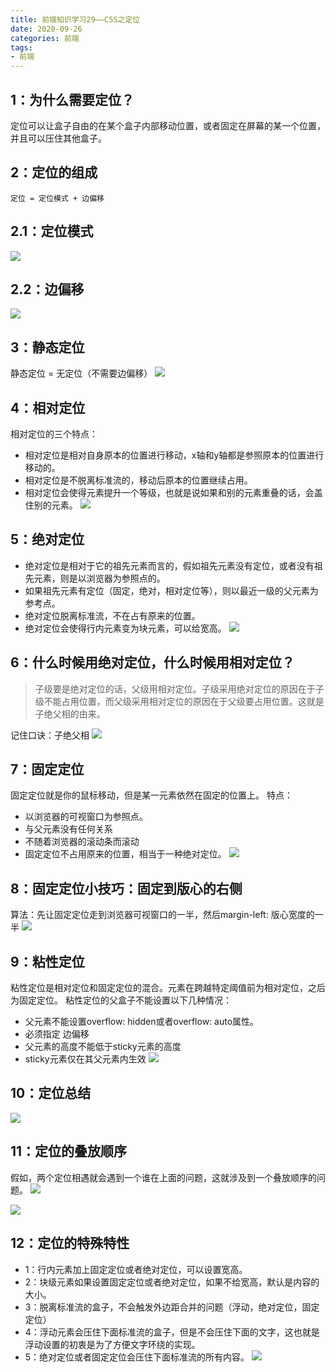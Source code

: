 ```yaml
---
title: 前端知识学习29——CSS之定位
date: 2020-09-26
categories: 前端
tags: 
- 前端
---
```


## 1：为什么需要定位？
定位可以让盒子自由的在某个盒子内部移动位置，或者固定在屏幕的某一个位置，并且可以压住其他盒子。
## 2：定位的组成
```
定位 = 定位模式 + 边偏移
```
## 2.1：定位模式
![](https://jiapeiyang.oss-cn-beijing.aliyuncs.com/img/20200926165020.png)

## 2.2：边偏移
![](https://jiapeiyang.oss-cn-beijing.aliyuncs.com/img/20200926165048.png)

## 3：静态定位
静态定位 = 无定位（不需要边偏移）
![](https://jiapeiyang.oss-cn-beijing.aliyuncs.com/img/20200926165137.png)

## 4：相对定位
相对定位的三个特点：
* 相对定位是相对自身原本的位置进行移动，x轴和y轴都是参照原本的位置进行移动的。
* 相对定位是不脱离标准流的，移动后原本的位置继续占用。
* 相对定位会使得元素提升一个等级，也就是说如果和别的元素重叠的话，会盖住别的元素。
![](https://jiapeiyang.oss-cn-beijing.aliyuncs.com/img/20200926165415.png)

## 5：绝对定位
* 绝对定位是相对于它的祖先元素而言的，假如祖先元素没有定位，或者没有祖先元素，则是以浏览器为参照点的。
* 如果祖先元素有定位（固定，绝对，相对定位等），则以最近一级的父元素为参考点。
* 绝对定位脱离标准流，不在占有原来的位置。
* 绝对定位会使得行内元素变为块元素，可以给宽高。
![](https://jiapeiyang.oss-cn-beijing.aliyuncs.com/img/20200926165905.png)

## 6：什么时候用绝对定位，什么时候用相对定位？
> 子级要是绝对定位的话，父级用相对定位。子级采用绝对定位的原因在于子级不能占用位置，而父级采用相对定位的原因在于父级要占用位置。这就是子绝父相的由来。

记住口诀：子绝父相
![](https://jiapeiyang.oss-cn-beijing.aliyuncs.com/img/20200926170418.png)

## 7：固定定位
固定定位就是你的鼠标移动，但是某一元素依然在固定的位置上。
特点：
* 以浏览器的可视窗口为参照点。
* 与父元素没有任何关系
* 不随着浏览器的滚动条而滚动
* 固定定位不占用原来的位置，相当于一种绝对定位。
![](https://jiapeiyang.oss-cn-beijing.aliyuncs.com/img/20200926170655.png)

## 8：固定定位小技巧：固定到版心的右侧
算法：先让固定定位走到浏览器可视窗口的一半，然后margin-left: 版心宽度的一半
![](https://jiapeiyang.oss-cn-beijing.aliyuncs.com/img/20200926170836.png)

## 9：粘性定位
粘性定位是相对定位和固定定位的混合。元素在跨越特定阈值前为相对定位，之后为固定定位。
粘性定位的父盒子不能设置以下几种情况：
* 父元素不能设置overflow: hidden或者overflow: auto属性。
* 必须指定 边偏移
* 父元素的高度不能低于sticky元素的高度
* sticky元素仅在其父元素内生效
![](https://jiapeiyang.oss-cn-beijing.aliyuncs.com/img/20200926171223.png)

## 10：定位总结
![](https://jiapeiyang.oss-cn-beijing.aliyuncs.com/img/20200926171245.png)

## 11：定位的叠放顺序
假如，两个定位相遇就会遇到一个谁在上面的问题，这就涉及到一个叠放顺序的问题。
![](https://jiapeiyang.oss-cn-beijing.aliyuncs.com/img/20200926171349.png)

![](https://jiapeiyang.oss-cn-beijing.aliyuncs.com/img/20200926171359.png)

## 12：定位的特殊特性
* 1：行内元素加上固定定位或者绝对定位，可以设置宽高。
* 2：块级元素如果设置固定定位或者绝对定位，如果不给宽高，默认是内容的大小。
* 3：脱离标准流的盒子，不会触发外边距合并的问题（浮动，绝对定位，固定定位）
* 4：浮动元素会压住下面标准流的盒子，但是不会压住下面的文字，这也就是浮动设置的初衷是为了方便文字环绕的实现。
* 5：绝对定位或者固定定位会压住下面标准流的所有内容。
![](https://jiapeiyang.oss-cn-beijing.aliyuncs.com/img/20200926171954.png)